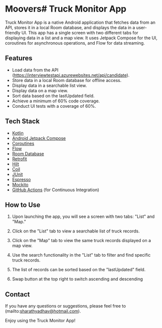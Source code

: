 # Moovers# Truck Monitor App

Truck Monitor App is a native Android application that fetches data from an API, stores it in a local Room database, and displays the data in a user-friendly UI. This app has a single screen with two different tabs for displaying data in a list and a map view. It uses Jetpack Compose for the UI, coroutines for asynchronous operations, and Flow for data streaming.

## Features

- Load data from the API (https://interviewtestapi.azurewebsites.net/api/candidate).
- Store data in a local Room database for offline access.
- Display data in a searchable list view.
- Display data on a map view.
- Sort data based on the lastUpdated field.
- Achieve a minimum of 60% code coverage.
- Conduct UI tests with a coverage of 60%.

## Tech Stack

- [Kotlin](https://kotlinlang.org/)
- [Android Jetpack Compose](https://developer.android.com/jetpack/compose)
- [Coroutines](https://kotlinlang.org/docs/coroutines-overview.html)
- [Flow](https://kotlinlang.org/docs/flow.html)
- [Room Database](https://developer.android.com/topic/libraries/architecture/room)
- [Retrofit](https://square.github.io/retrofit/)
- [Hilt](https://dagger.dev/hilt/)
- [Coil](https://coil-kt.github.io/coil/)
- [JUnit](https://junit.org/junit5/)
- [Espresso](https://developer.android.com/training/testing/espresso)
- [Mockito](https://site.mockito.org/)
- [GitHub Actions](https://github.com/features/actions) (for Continuous Integration)


## How to Use

1. Upon launching the app, you will see a screen with two tabs: "List" and "Map."

2. Click on the "List" tab to view a searchable list of truck records.

3. Click on the "Map" tab to view the same truck records displayed on a map view.

4. Use the search functionality in the "List" tab to filter and find specific truck records.

5. The list of records can be sorted based on the "lastUpdated" field.

6. Swap button at the top right to  switch ascending and descending
   

## Contact

If you have any questions or suggestions, please feel free to (mailto:sharathyadhav@hotmail.com).

Enjoy using the Truck Monitor App!
